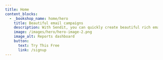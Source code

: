 ```yaml
---
title: Home
content_blocks:
  - _bookshop_name: home/hero
    title: Beautiful email campaigns
    description: With Sendit, you can quickly create beautiful rich emails that capture a reader's attention, engage them, and convert them into customers.
    image: /images/hero/hero-image-2.png
    image_alt: Reports dashboard
    button:
      text: Try This Free
      link: /signup
---
```

